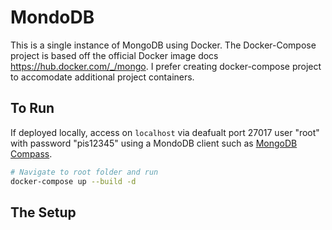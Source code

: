 # MondoDB

This is a single instance of MongoDB using Docker. The Docker-Compose project is based off the official Docker image docs https://hub.docker.com/_/mongo. I prefer creating docker-compose project to accomodate additional project containers.

## To Run

If deployed locally, access on `localhost` via deafualt port 27017 user "root" with password "pis12345" using a MondoDB client such as [MongoDB Compass](https://www.mongodb.com/products/compass).

```bash
# Navigate to root folder and run
docker-compose up --build -d
```

## The Setup